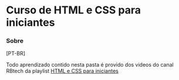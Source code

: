 # Curso de HTML e CSS para iniciantes

### Sobre

[PT-BR]

Todo aprendizado contido nesta pasta é provido dos videos do canal RBtech da playlist [HTML e CSS para iniciantes](https://www.youtube.com/playlist?list=PLInBAd9OZCzydDFvm06EgbPXYylGVcyIL)